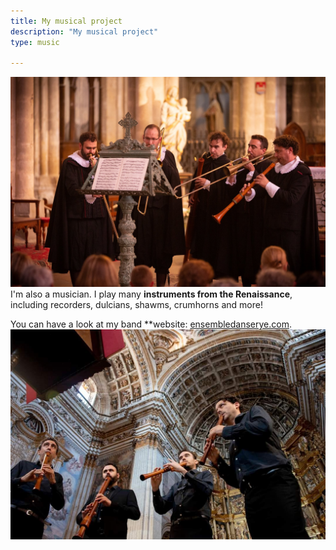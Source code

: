 ```yaml
---
title: My musical project
description: "My musical project"
type: music

---
```

![My musical project](danserye2.jpg)
I'm also a musician. I play many **instruments from the Renaissance**, including recorders, dulcians, shawms, crumhorns and more! 

You can have a look at my band **website: [ensembledanserye.com](https://ensembledanserye.com).
![My musical project](danserye.jpg)

